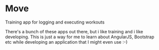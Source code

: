 # Move
Training app for logging and executing workouts

There's a bunch of these apps out there, but i like training and i like developing. 
This is just a way for me to learn about AngularJS, Bootstrap etc while developing
an application that I might even use :-)
